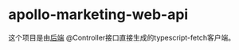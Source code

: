 # apollo-marketing-web-api

这个项目是由[后端](https://github.com/DouTiao-Tech/apollo-marketing) @Controller接口直接生成的typescript-fetch客户端。